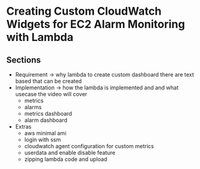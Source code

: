 # Creating Custom CloudWatch Widgets for EC2 Alarm Monitoring with Lambda

## Sections

- Requirement -> why lambda to create custom dashboard there are text based that can be created
- Implementation -> how the lambda is implemented and and what usecase the video will cover
  - metrics
  - alarms
  - metrics dashboard
  - alarm dashboard
- Extras
  - aws minimal ami
  - login with ssm
  - cloudwatch agent configuration for custom metrics
  - userdata and enable disable feature
  - zipping lambda code and upload
